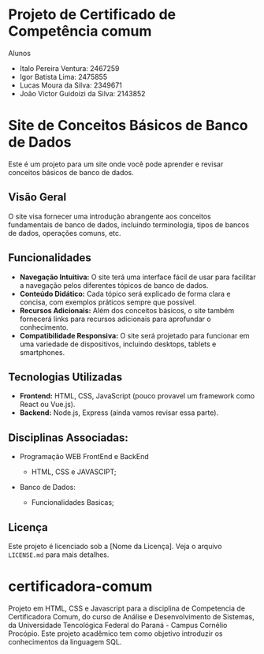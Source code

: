 # Projeto de Certificado de Competência comum
Alunos
- Italo Pereira Ventura: 2467259
- Igor Batista Lima: 2475855
- Lucas Moura da Silva: 2349671
- João Victor Guidoizi da Silva: 2143852

# Site de Conceitos Básicos de Banco de Dados

Este é um projeto para um site onde você pode aprender e revisar conceitos básicos de banco de dados.

## Visão Geral

O site visa fornecer uma introdução abrangente aos conceitos fundamentais de banco de dados, incluindo terminologia, tipos de bancos de dados, operações comuns, etc.

## Funcionalidades

- **Navegação Intuitiva:** O site terá uma interface fácil de usar para facilitar a navegação pelos diferentes tópicos de banco de dados.
- **Conteúdo Didático:** Cada tópico será explicado de forma clara e concisa, com exemplos práticos sempre que possível.
- **Recursos Adicionais:** Além dos conceitos básicos, o site também fornecerá links para recursos adicionais para aprofundar o conhecimento.
- **Compatibilidade Responsiva:** O site será projetado para funcionar em uma variedade de dispositivos, incluindo desktops, tablets e smartphones.

## Tecnologias Utilizadas

- **Frontend:** HTML, CSS, JavaScript (pouco provavel um framework como React ou Vue.js).
- **Backend:** Node.js, Express (ainda vamos revisar essa parte).

## Disciplinas Associadas:
- Programação WEB FrontEnd e BackEnd
  - HTML, CSS e JAVASCIPT;

- Banco de Dados:
  - Funcionalidades Basicas;


## Licença

Este projeto é licenciado sob a [Nome da Licença]. Veja o arquivo `LICENSE.md` para mais detalhes.

# certificadora-comum
Projeto em HTML, CSS e Javascript para a disciplina de Competencia de Certificadora Comum, do curso de Análise e Desenvolvimento de Sistemas, da Universidade Tencológica Federal do Paraná - Campus Cornélio Procópio. Este projeto acadêmico tem como objetivo introduzir os conhecimentos da linguagem SQL.
